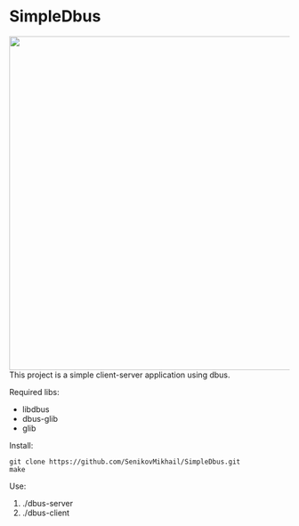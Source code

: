 # SimpleDbus

<div id="header" align="left">
  <img src="https://www.softprayog.in/images/interprocess-communication-using-dbus.png" width="600" />
  This project is a simple client-server application using dbus.
</div>

Required libs:
  <ul>
    <li>libdbus</li>
    <li>dbus-glib</li> 
    <li>glib</li>
  </ul>

Install:
    
    git clone https://github.com/SenikovMikhail/SimpleDbus.git
    make
        
Use:
  <ol>
  <li>./dbus-server </li>
  <li>./dbus-client</li>
  </ol>
